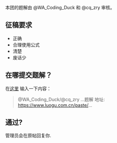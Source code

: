 本团的题解由 @WA_Coding_Duck 和 @cq_zry 审核。

## 征稿要求

- 正确
- 合理使用公式
- 清楚
- 废话少

## 在哪提交题解？

在[这里](https://www.luogu.com.cn/discuss/596156) 输入一下内容：

> @WA_Coding_Duck/@cq_zry
> ...题解
> 地址: https://www.luogu.com.cn/paste/...

## 通过?

管理员会在原帖回复你.
